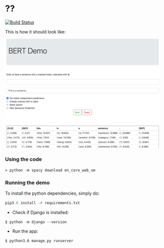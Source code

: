 # ??
[![Build Status](https://semaphoreci.com/api/v1/projects/eef617cc-9864-43de-b70f-b4d58e7002b2/2588073/badge.svg)](https://semaphoreci.com/danyaljj/bert-analogies)

This is how it should look like: 

![](bert-demo.png)


### Using the code 

```
> python -m spacy download en_core_web_sm
```

### Running the demo 
To install the python dependencies, simply do: 
```python 
pip3.6 install -r requirements.txt
```

- Check if Django is installed:
 ```
 $ python -m django --version
 ```
 
 - Run the app: 
```
$ python3.6 manage.py runserver
```





